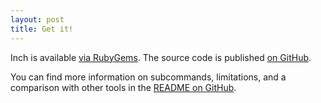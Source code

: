 ```yaml
---
layout: post
title: Get it!
---
```



Inch is available [via RubyGems](https://rubygems.org/gems/inch). The source code is published [on GitHub](https://github.com/rrrene/inch).


You can find more information on subcommands, limitations, and a comparison with other tools in the [README on GitHub](https://github.com/rrrene/inch).

